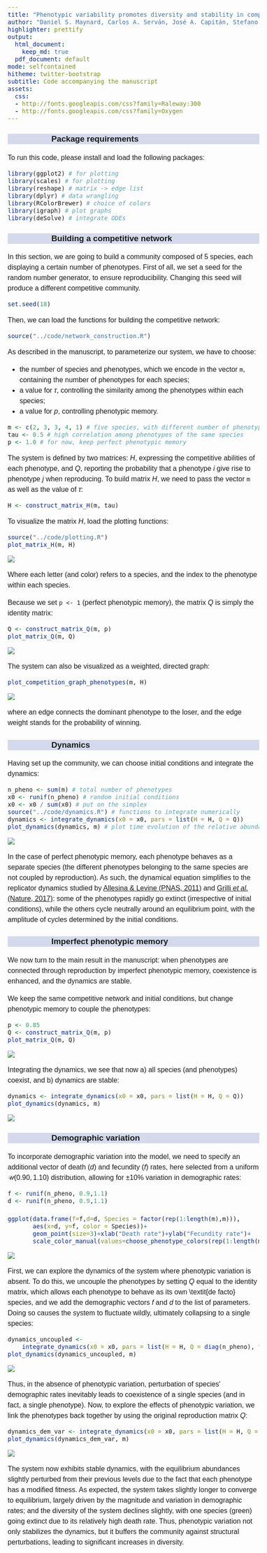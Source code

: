 ```yaml
---
title: "Phenotypic variability promotes diversity and stability in competitive communities"
author: "Daniel S. Maynard, Carlos A. Serván, José A. Capitán, Stefano Allesina"
highlighter: prettify
output:
  html_document: 
    keep_md: true
  pdf_document: default
mode: selfcontained
hitheme: twitter-bootstrap
subtitle: Code accompanying the manuscript
assets:
  css:
  - http://fonts.googleapis.com/css?family=Raleway:300
  - http://fonts.googleapis.com/css?family=Oxygen
---
```


<style>
body{
  font-family: 'Oxygen', sans-serif;
  font-size: 16px;
  line-height: 24px;
}

h1,h2,h3,h4 {
  font-family: 'Raleway', sans-serif;
}

.container { width: 1000px; }
h3 {
  background-color: #D4DAEC;
  text-indent: 100px; 
}
h4 {
  text-indent: 100px;
}

g-table-intro h4 {
  text-indent: 0px;
}
</style>

### Package requirements

To run this code, please install and load the following packages:

```r
library(ggplot2) # for plotting
library(scales) # for plotting
library(reshape) # matrix -> edge list
library(dplyr) # data wrangling
library(RColorBrewer) # choice of colors
library(igraph) # plot graphs
library(deSolve) # integrate ODEs
```

### Building a competitive network 

In this section, we are going to build a community composed of 5 species, each displaying a certain number of phenotypes. First of all, we set a seed for the random number generator, to ensure reproducibility. Changing this seed will produce a different competitive community.


```r
set.seed(18)
```

Then, we can load the functions for building the competitive network:

```r
source("../code/network_construction.R")
```

As described in the manuscript, to parameterize our system, we have to choose:

- the number of species and phenotypes, which we encode in the vector `m`, containing the number of phenotypes for each species;
- a value for $\tau$, controlling the similarity among the phenotypes within each species;
- a value for $p$, controlling phenotypic memory.


```r
m <- c(2, 3, 3, 4, 1) # five species, with different number of phenotypes
tau <- 0.5 # high correlation among phenotypes of the same species
p <- 1.0 # for now, keep perfect phenotypic memory
```

The system is defined by two matrices: $H$, expressing the competitive abilities of each phenotype, and $Q$, reporting the probability that a phenotype $i$ give rise to phenotype $j$ when reproducing. To build matrix $H$, we need to pass the vector `m` as well as the value of $\tau$:


```r
H <- construct_matrix_H(m, tau)
```

To visualize the matrix $H$, load the plotting functions:

```r
source("../code/plotting.R")
plot_matrix_H(m, H)
```

![](index_files/figure-html/unnamed-chunk-6-1.png)<!-- -->

Where each letter (and color) refers to a species, and the index to the phenotype within each species. 

Because we set `p <- 1` (perfect phenotypic memory), the matrix $Q$ is simply the identity matrix:

```r
Q <- construct_matrix_Q(m, p)
plot_matrix_Q(m, Q)
```

![](index_files/figure-html/unnamed-chunk-7-1.png)<!-- -->

The system can also be visualized as a weighted, directed graph:

```r
plot_competition_graph_phenotypes(m, H)
```

![](index_files/figure-html/unnamed-chunk-8-1.png)<!-- -->
  
where an edge connects the dominant phenotype to the loser, and the edge weight stands for the probability of winning.

### Dynamics

Having set up the community, we can choose initial conditions and integrate the dynamics:

```r
n_pheno <- sum(m) # total number of phenotypes
x0 <- runif(n_pheno) # random initial conditions
x0 <- x0 / sum(x0) # put on the simplex
source("../code/dynamics.R") # functions to integrate numerically
dynamics <- integrate_dynamics(x0 = x0, pars = list(H = H, Q = Q))
plot_dynamics(dynamics, m) # plot time evolution of the relative abundance of each phenotype
```

![](index_files/figure-html/unnamed-chunk-9-1.png)<!-- -->

In the case of perfect phenotypic memory, each phenotype behaves as a separate species (the different phenotypes belonging to the same species are not coupled by reproduction). As such, the dynamical equation simplifies to the replicator dynamics studied by [Allesina & Levine (PNAS, 2011)](http://www.pnas.org/content/108/14/5638) and [Grilli *et al.* (Nature, 2017)](https://www.nature.com/articles/nature23273): some of the phenotypes rapidly go extinct (irrespective of initial conditions), while the others cycle neutrally around an equilibrium point, with the amplitude of cycles determined by the initial conditions.

### Imperfect phenotypic memory

We now turn to the main result in the manuscript: when phenotypes are connected through reproduction by imperfect phenotypic memory, coexistence is enhanced, and the dynamics are stable.

We keep the same competitive network and initial conditions, but change phenotypic memory to couple the phenotypes:


```r
p <- 0.85
Q <- construct_matrix_Q(m, p)
plot_matrix_Q(m, Q)
```

![](index_files/figure-html/unnamed-chunk-10-1.png)<!-- -->

Integrating the dynamics, we see that now a) all species (and phenotypes) coexist, and b) dynamics are stable:


```r
dynamics <- integrate_dynamics(x0 = x0, pars = list(H = H, Q = Q))
plot_dynamics(dynamics, m)
```

![](index_files/figure-html/unnamed-chunk-11-1.png)<!-- -->

### Demographic variation

To incorporate demographic variation into the model, we need to specify an additional vector of death ($d$) and fecundity ($f$) rates, here selected from a uniform $\mathcal{U}(0.90,1.10)$ distribution, allowing for $\pm 10$% variation in demographic rates:


```r
f <- runif(n_pheno, 0.9,1.1)
d <- runif(n_pheno, 0.9,1.1)

ggplot(data.frame(f=f,d=d, Species = factor(rep(1:length(m),m))),
	   aes(x=d, y=f, color = Species))+
	   geom_point(size=3)+xlab("Death rate")+ylab("Fecundity rate")+
	   scale_color_manual(values=choose_phenotype_colors(rep(1:length(m),m), length(m))$sppdarkcolors)
```

![](index_files/figure-html/unnamed-chunk-12-1.png)<!-- -->

First, we can explore the dynamics of the system where phenotypic variation is absent. To do this, we uncouple the phenotypes by setting $Q$ equal to the identity matrix, which allows each phenotype to behave as its own \textit{de facto} species, and we add the demographic vectors $f$ and $d$ to the list of parameters. Doing so causes the system to fluctuate wildly, ultimately collapsing to a single species:


```r
dynamics_uncoupled <-
	integrate_dynamics(x0 = x0, pars = list(H = H, Q = diag(n_pheno), f=f, d=d), int_time=1e5, int_steps=1e3)
plot_dynamics(dynamics_uncoupled, m)
```

![](index_files/figure-html/unnamed-chunk-13-1.png)<!-- -->

Thus, in the absence of phenotypic variation, perturbation of species' demographic rates inevitably leads to coexistence of a single species (and in fact, a single phenotype). Now, to explore the effects of phenotypic variation, we link the phenotypes back together by using the original reproduction matrix $Q$:


```r
dynamics_dem_var <- integrate_dynamics(x0 = x0, pars = list(H = H, Q = Q, f=f, d=d))
plot_dynamics(dynamics_dem_var, m)
```

![](index_files/figure-html/unnamed-chunk-14-1.png)<!-- -->

The system now exhibits stable dynamics, with the equilibrium abundances slightly perturbed from their previous levels due to the fact that each phenotype has a modified fitness. As expected, the system takes slightly longer to converge to equilibrium, largely driven by the magnitude and variation in demographic rates; and the diversity of the system declines slightly, with one species (green) going extinct due to its relatively high death rate. Thus, phenotypic variation not only stabilizes the dynamics, but it buffers the community against structural perturbations, leading to significant increases in diversity. 
